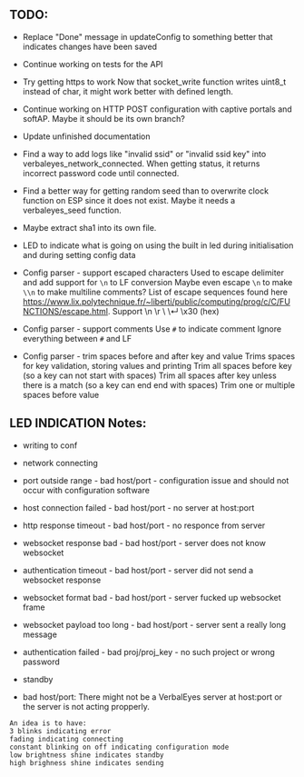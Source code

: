 ## TODO:

* Replace "Done" message in updateConfig to something better that indicates changes have been saved

* Continue working on tests for the API

* Try getting https to work
	Now that socket_write function writes uint8_t instead of char, it might work better with defined length.

* Continue working on HTTP POST configuration with captive portals and softAP. Maybe it should be its own branch?

* Update unfinished documentation

* Find a way to add logs like "invalid ssid" or "invalid ssid key" into verbaleyes_network_connected.
	When getting status, it returns incorrect password code until connected.

* Find a better way for getting random seed than to overwrite clock function on ESP since it does not exist. Maybe it needs a verbaleyes_seed function.

* Maybe extract sha1 into its own file.

* LED to indicate what is going on using the built in led during initialisation and during setting config data

* Config parser - support escaped characters
	Used to escape delimiter and add support for `\n` to LF conversion
	Maybe even escape `\n` to make `\\n` to make multiline comments?
	List of escape sequences found here https://www.lix.polytechnique.fr/~liberti/public/computing/prog/c/C/FUNCTIONS/escape.html. Support \n \r \\ \↵ \x30 (hex)

* Config parser - support comments
	Use `#` to indicate comment
	Ignore everything between `#` and LF

* Config parser - trim spaces before and after key and value
	Trims spaces for key validation, storing values and printing
	Trim all spaces before key (so a key can not start with spaces)
	Trim all spaces after key unless there is a match (so a key can end end with spaces)
	Trim one or multiple spaces before value

## LED INDICATION Notes:
   * writing to conf

   * network connecting

   * port outside range			- bad host/port		-	configuration issue and should not occur with configuration software
   * host connection failed		- bad host/port		-	no server at host:port
   * http response timeout		- bad host/port		-	no responce from server
   * websocket response bad		- bad host/port		-	server does not know websocket
   * authentication timeout		- bad host/port		-	server did not send a websocket response
   * websocket format bad		- bad host/port		-	server fucked up websocket frame
   * websocket payload too long	- bad host/port		-	server sent a really long message

   * authentication failed		- bad proj/proj_key	-	no such project or wrong password

   * standby

   * bad host/port: There might not be a VerbalEyes server at host:port or the server is not acting propperly.


	An idea is to have:
	3 blinks indicating error
	fading indicating connecting
	constant blinking on off indicating configuration mode
	low brightness shine indicates standby
	high brighness shine indicates sending
